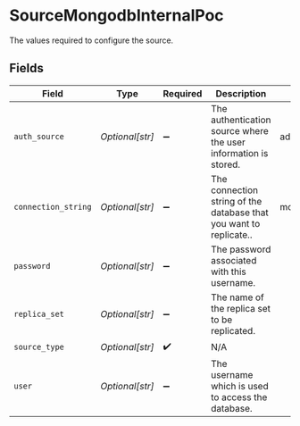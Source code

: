 # SourceMongodbInternalPoc

The values required to configure the source.


## Fields

| Field                                                              | Type                                                               | Required                                                           | Description                                                        | Example                                                            |
| ------------------------------------------------------------------ | ------------------------------------------------------------------ | ------------------------------------------------------------------ | ------------------------------------------------------------------ | ------------------------------------------------------------------ |
| `auth_source`                                                      | *Optional[str]*                                                    | :heavy_minus_sign:                                                 | The authentication source where the user information is stored.    | admin                                                              |
| `connection_string`                                                | *Optional[str]*                                                    | :heavy_minus_sign:                                                 | The connection string of the database that you want to replicate.. | mongodb+srv://example.mongodb.net                                  |
| `password`                                                         | *Optional[str]*                                                    | :heavy_minus_sign:                                                 | The password associated with this username.                        |                                                                    |
| `replica_set`                                                      | *Optional[str]*                                                    | :heavy_minus_sign:                                                 | The name of the replica set to be replicated.                      |                                                                    |
| `source_type`                                                      | *Optional[str]*                                                    | :heavy_check_mark:                                                 | N/A                                                                |                                                                    |
| `user`                                                             | *Optional[str]*                                                    | :heavy_minus_sign:                                                 | The username which is used to access the database.                 |                                                                    |
